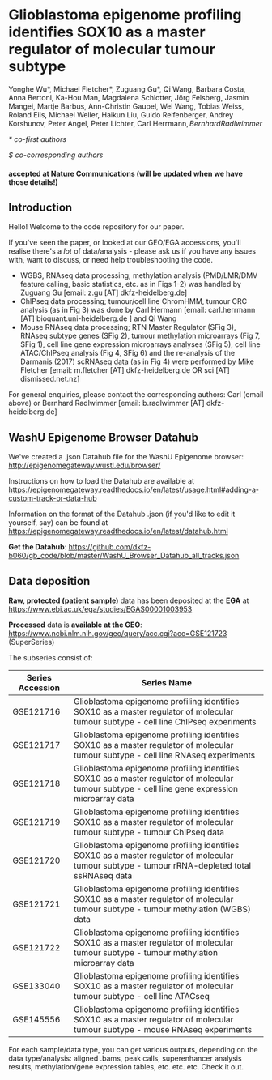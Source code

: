 # Glioblastoma epigenome profiling identifies SOX10 as a master regulator of molecular tumour subtype


Yonghe Wu\*, Michael Fletcher\*, Zuguang Gu\*, Qi Wang, Barbara Costa, Anna Bertoni, Ka-Hou Man, Magdalena Schlotter, Jörg Felsberg, Jasmin Mangei, Martje Barbus, Ann-Christin Gaupel, Wei Wang, Tobias Weiss, Roland Eils, Michael Weller, Haikun Liu, Guido Reifenberger, Andrey Korshunov, Peter Angel, Peter Lichter, Carl Herrmann$, Bernhard Radlwimmer$

*\* co-first authors*

*$ co-corresponding authors*

#### accepted at Nature Communications (will be updated when we have those details!)

## Introduction

Hello! Welcome to the code repository for our paper.

If you've seen the paper, or looked at our GEO/EGA accessions, you'll realise there's a *lot* of data/analysis - please ask us if you have any issues with, want to discuss, or need help troubleshooting the code.

* WGBS, RNAseq data processing; methylation analysis (PMD/LMR/DMV feature calling, basic statistics, etc. as in Figs 1-2) was handled by Zuguang Gu [email: z.gu [AT] dkfz-heidelberg.de]
* ChIPseq data processing; tumour/cell line ChromHMM, tumour CRC analysis (as in Fig 3) was done by Carl Hermann [email: carl.herrmann [AT] bioquant.uni-heidelberg.de ] and Qi Wang
* Mouse RNAseq data processing; RTN Master Regulator (SFig 3), RNAseq subtype genes (SFig 2), tumour methylation microarrays (Fig 7, SFig 1), cell line gene expression microarrays analyses (SFig 5), cell line ATAC/ChIPseq analysis (Fig 4, SFig 6) and the re-analysis of the Darmanis (2017) scRNAseq data (as in Fig 4) were performed by Mike Fletcher [email: m.fletcher [AT] dkfz-heidelberg.de OR sci [AT] dismissed.net.nz]

For general enquiries, please contact the corresponding authors: Carl (email above) or Bernhard Radlwimmer [email: b.radlwimmer [AT] dkfz-heidelberg.de]

## WashU Epigenome Browser Datahub

We've created a .json Datahub file for the WashU Epigenome browser: http://epigenomegateway.wustl.edu/browser/

Instructions on how to load the Datahub are available at https://epigenomegateway.readthedocs.io/en/latest/usage.html#adding-a-custom-track-or-data-hub

Information on the format of the Datahub .json (if you'd like to edit it yourself, say) can be found at https://epigenomegateway.readthedocs.io/en/latest/datahub.html

**Get the Datahub**: https://github.com/dkfz-b060/gb_code/blob/master/WashU_Browser_Datahub_all_tracks.json

## Data deposition

**Raw, protected (patient sample)** data has been deposited at the **EGA** at https://www.ebi.ac.uk/ega/studies/EGAS00001003953

**Processed** data is **available at the GEO**: https://www.ncbi.nlm.nih.gov/geo/query/acc.cgi?acc=GSE121723 (SuperSeries)

The subseries consist of:

Series Accession|Series Name
----------------|------------
GSE121716|Glioblastoma epigenome profiling identifies SOX10 as a master regulator of molecular tumour subtype - cell line ChIPseq experiments
GSE121717|Glioblastoma epigenome profiling identifies SOX10 as a master regulator of molecular tumour subtype - cell line RNAseq experiments
GSE121718|Glioblastoma epigenome profiling identifies SOX10 as a master regulator of molecular tumour subtype - cell line gene expression microarray data
GSE121719|Glioblastoma epigenome profiling identifies SOX10 as a master regulator of molecular tumour subtype - tumour ChIPseq data
GSE121720|Glioblastoma epigenome profiling identifies SOX10 as a master regulator of molecular tumour subtype - tumour rRNA-depleted total ssRNAseq data
GSE121721|Glioblastoma epigenome profiling identifies SOX10 as a master regulator of molecular tumour subtype - tumour methylation (WGBS) data
GSE121722|Glioblastoma epigenome profiling identifies SOX10 as a master regulator of molecular tumour subtype - tumour methylation microarray data
GSE133040|Glioblastoma epigenome profiling identifies SOX10 as a master regulator of molecular tumour subtype - cell line ATACseq
GSE145556|Glioblastoma epigenome profiling identifies SOX10 as a master regulator of molecular tumour subtype - mouse RNAseq experiments

For each sample/data type, you can get various outputs, depending on the data type/analysis: aligned .bams, peak calls, superenhancer analysis results, methylation/gene expression tables, etc. etc. etc. Check it out.

